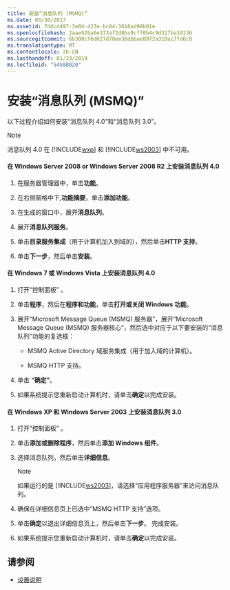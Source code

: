 ```yaml
---
title: 安装“消息队列 (MSMQ)”
ms.date: 03/30/2017
ms.assetid: 7ddcd497-3e04-427e-bc04-3610ad98b01e
ms.openlocfilehash: 2aae92ba6e373af2d8bc9cff0b4c9d317ba10136
ms.sourcegitcommit: 6b308cf6d627d78ee36dbbae8972a310ac7fd6c8
ms.translationtype: MT
ms.contentlocale: zh-CN
ms.lasthandoff: 01/23/2019
ms.locfileid: "54588020"
---
```

# <a name="installing-message-queuing-msmq"></a>安装“消息队列 (MSMQ)”
以下过程介绍如何安装“消息队列 4.0”和“消息队列 3.0”。  
  
> [!NOTE]
>  消息队列 4.0 在 [!INCLUDE[wxp](../../../../includes/wxp-md.md)] 和 [!INCLUDE[ws2003](../../../../includes/ws2003-md.md)] 中不可用。  
  
#### <a name="to-install-message-queuing-40-on-windows-server-2008-or-windows-server-2008-r2"></a>在 Windows Server 2008 or Windows Server 2008 R2 上安装消息队列 4.0  
  
1.  在服务器管理器中，单击**功能**。  
  
2.  在右侧窗格中下,**功能摘要**，单击**添加功能**。  
  
3.  在生成的窗口中，展开**消息队列**。  
  
4.  展开**消息队列服务**。  
  
5.  单击**目录服务集成**（用于计算机加入到域的），然后单击**HTTP 支持**。  
  
6.  单击**下一步**，然后单击**安装**。  
  
#### <a name="to-install-message-queuing-40-on-windows-7-or-windows-vista"></a>在 Windows 7 或 Windows Vista 上安装消息队列 4.0  
  
1.  打开“控制面板” 。  
  
2.  单击**程序**，然后在**程序和功能**，单击**打开或关闭 Windows 功能**。  
  
3.  展开“Microsoft Message Queue (MSMQ) 服务器”，展开“Microsoft Message Queue (MSMQ) 服务器核心”，然后选中对应于以下要安装的“消息队列”功能的复选框：  
  
    -   MSMQ Active Directory 域服务集成（用于加入域的计算机）。  
  
    -   MSMQ HTTP 支持。  
  
4.  单击 **“确定”**。  
  
5.  如果系统提示您重新启动计算机时，请单击**确定**以完成安装。  
  
#### <a name="to-install-message-queuing-30-on-windows-xp-and-windows-server-2003"></a>在 Windows XP 和 Windows Server 2003 上安装消息队列 3.0  
  
1.  打开“控制面板” 。  
  
2.  单击**添加或删除程序**，然后单击**添加 Windows 组件**。  
  
3.  选择消息队列，然后单击**详细信息**。  
  
    > [!NOTE]
    >  如果运行的是 [!INCLUDE[ws2003](../../../../includes/ws2003-md.md)]，请选择“应用程序服务器”来访问消息队列。  
  
4.  确保在详细信息页上已选中“MSMQ HTTP 支持”选项。  
  
5.  单击**确定**以退出详细信息页上，然后单击**下一步**。 完成安装。  
  
6.  如果系统提示您重新启动计算机时，请单击**确定**以完成安装。  
  
## <a name="see-also"></a>请参阅
- [设置说明](../../../../docs/framework/wcf/samples/set-up-instructions.md)
